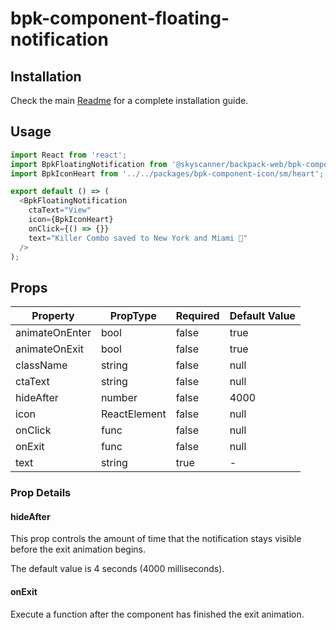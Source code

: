 # bpk-component-floating-notification

## Installation

Check the main [Readme](https://github.com/skyscanner/backpack#usage) for a complete installation guide.

## Usage

```js
import React from 'react';
import BpkFloatingNotification from '@skyscanner/backpack-web/bpk-component-floating-notification';
import BpkIconHeart from '../../packages/bpk-component-icon/sm/heart';

export default () => (
  <BpkFloatingNotification
    ctaText="View"
    icon={BpkIconHeart}
    onClick={() => {}}
    text="Killer Combo saved to New York and Miami 🎉"
  />
);
```

## Props

| Property       | PropType     | Required | Default Value |
| -------------- | ------------ | -------- | ------------- |
| animateOnEnter | bool         | false    | true          |
| animateOnExit  | bool         | false    | true          |
| className      | string       | false    | null          |
| ctaText        | string       | false    | null          |
| hideAfter      | number       | false    | 4000          |
| icon           | ReactElement | false    | null          |
| onClick        | func         | false    | null          |
| onExit         | func         | false    | null          |
| text           | string       | true     | -             |

### Prop Details

#### hideAfter

This prop controls the amount of time that the notification stays visible before the exit animation begins.

The default value is 4 seconds (4000 milliseconds).

#### onExit

Execute a function after the component has finished the exit animation.
